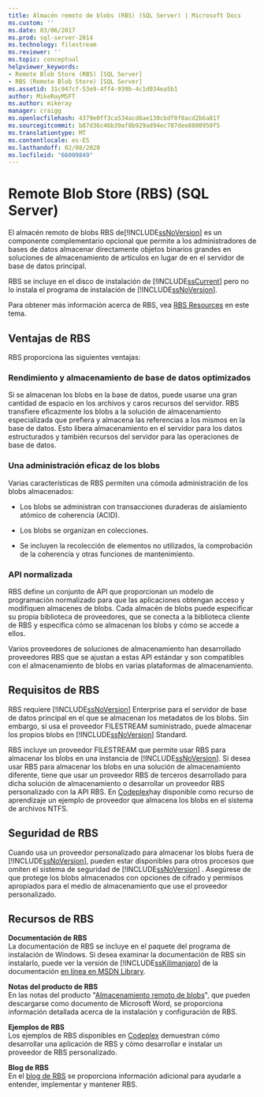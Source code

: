 ```yaml
---
title: Almacén remoto de blobs (RBS) (SQL Server) | Microsoft Docs
ms.custom: ''
ms.date: 03/06/2017
ms.prod: sql-server-2014
ms.technology: filestream
ms.reviewer: ''
ms.topic: conceptual
helpviewer_keywords:
- Remote Blob Store (RBS) [SQL Server]
- RBS (Remote Blob Store) [SQL Server]
ms.assetid: 31c947cf-53e9-4ff4-939b-4c1d034ea5b1
author: MikeRayMSFT
ms.author: mikeray
manager: craigg
ms.openlocfilehash: 4379e0ff3ca534acd6ae130cbdf0f8acd2b6a81f
ms.sourcegitcommit: b87d36c46b39af8b929ad94ec707dee8800950f5
ms.translationtype: MT
ms.contentlocale: es-ES
ms.lasthandoff: 02/08/2020
ms.locfileid: "66009849"
---
```

# <a name="remote-blob-store-rbs-sql-server"></a>Remote Blob Store (RBS) (SQL Server)
  El almacén remoto de blobs RBS de[!INCLUDE[ssNoVersion](../../includes/ssnoversion-md.md)] es un componente complementario opcional que permite a los administradores de bases de datos almacenar directamente objetos binarios grandes en soluciones de almacenamiento de artículos en lugar de en el servidor de base de datos principal.  
  
 RBS se incluye en el disco de instalación de [!INCLUDE[ssCurrent](../../includes/sscurrent-md.md)] pero no lo instala el programa de instalación de [!INCLUDE[ssNoVersion](../../includes/ssnoversion-md.md)].  
  
 Para obtener más información acerca de RBS, vea [RBS Resources](#rbsresources) en este tema.  
  
## <a name="benefits-of-rbs"></a>Ventajas de RBS  
 RBS proporciona las siguientes ventajas:  
  
### <a name="optimized-database-storage-and-performance"></a>Rendimiento y almacenamiento de base de datos optimizados  
 Si se almacenan los blobs en la base de datos, puede usarse una gran cantidad de espacio en los archivos y caros recursos del servidor. RBS transfiere eficazmente los blobs a la solución de almacenamiento especializada que prefiera y almacena las referencias a los mismos en la base de datos. Esto libera almacenamiento en el servidor para los datos estructurados y también recursos del servidor para las operaciones de base de datos.  
  
### <a name="efficient-management-of-blobs"></a>Una administración eficaz de los blobs  
 Varias características de RBS permiten una cómoda administración de los blobs almacenados:  
  
-   Los blobs se administran con transacciones duraderas de aislamiento atómico de coherencia (ACID).  
  
-   Los blobs se organizan en colecciones.  
  
-   Se incluyen la recolección de elementos no utilizados, la comprobación de la coherencia y otras funciones de mantenimiento.  
  
### <a name="standardized-api"></a>API normalizada  
 RBS define un conjunto de API que proporcionan un modelo de programación normalizado para que las aplicaciones obtengan acceso y modifiquen almacenes de blobs. Cada almacén de blobs puede especificar su propia biblioteca de proveedores, que se conecta a la biblioteca cliente de RBS y especifica cómo se almacenan los blobs y cómo se accede a ellos.  
  
 Varios proveedores de soluciones de almacenamiento han desarrollado proveedores RBS que se ajustan a estas API estándar y son compatibles con el almacenamiento de blobs en varias plataformas de almacenamiento.  
  
## <a name="rbs-requirements"></a>Requisitos de RBS  
 RBS requiere [!INCLUDE[ssNoVersion](../../includes/ssnoversion-md.md)] Enterprise para el servidor de base de datos principal en el que se almacenan los metadatos de los blobs. Sin embargo, si usa el proveedor FILESTREAM suministrado, puede almacenar los propios blobs en [!INCLUDE[ssNoVersion](../../includes/ssnoversion-md.md)] Standard.  
  
 RBS incluye un proveedor FILESTREAM que permite usar RBS para almacenar los blobs en una instancia de [!INCLUDE[ssNoVersion](../../includes/ssnoversion-md.md)]. Si desea usar RBS para almacenar los blobs en una solución de almacenamiento diferente, tiene que usar un proveedor RBS de terceros desarrollado para dicha solución de almacenamiento o desarrollar un proveedor RBS personalizado con la API RBS. En [Codeplex](https://go.microsoft.com/fwlink/?LinkId=210190)hay disponible como recurso de aprendizaje un ejemplo de proveedor que almacena los blobs en el sistema de archivos NTFS.  
  
## <a name="rbs-security"></a>Seguridad de RBS  
 Cuando usa un proveedor personalizado para almacenar los blobs fuera de [!INCLUDE[ssNoVersion](../../includes/ssnoversion-md.md)], pueden estar disponibles para otros procesos que omiten el sistema de seguridad de [!INCLUDE[ssNoVersion](../../includes/ssnoversion-md.md)] . Asegúrese de que protege los blobs almacenados con opciones de cifrado y permisos apropiados para el medio de almacenamiento que use el proveedor personalizado.  
  
##  <a name="rbsresources"></a>Recursos de RBS  
 **Documentación de RBS**  
 La documentación de RBS se incluye en el paquete del programa de instalación de Windows. Si desea examinar la documentación de RBS sin instalarlo, puede ver la versión de [!INCLUDE[ssKilimanjaro](../../includes/sskilimanjaro-md.md)] de la documentación [en línea en MSDN Library](https://go.microsoft.com/fwlink/?LinkId=210192).  
  
 **Notas del producto de RBS**  
 En las notas del producto "[Almacenamiento remoto de blobs](https://go.microsoft.com/fwlink/?LinkId=210422)", que pueden descargarse como documento de Microsoft Word, se proporciona información detallada acerca de la instalación y configuración de RBS.  
  
 **Ejemplos de RBS**  
 Los ejemplos de RBS disponibles en [Codeplex](https://go.microsoft.com/fwlink/?LinkId=210190) demuestran cómo desarrollar una aplicación de RBS y cómo desarrollar e instalar un proveedor de RBS personalizado.  
  
 **Blog de RBS**  
 En el [blog de RBS](https://go.microsoft.com/fwlink/?LinkId=210315) se proporciona información adicional para ayudarle a entender, implementar y mantener RBS.  
  
  
